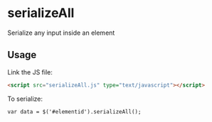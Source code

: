 # serializeAll

Serialize any input inside an element

## Usage

Link the JS file:

```html
<script src="serializeAll.js" type="text/javascript"></script>
```

To serialize:

```
var data = $('#elementid').serializeAll();
```
